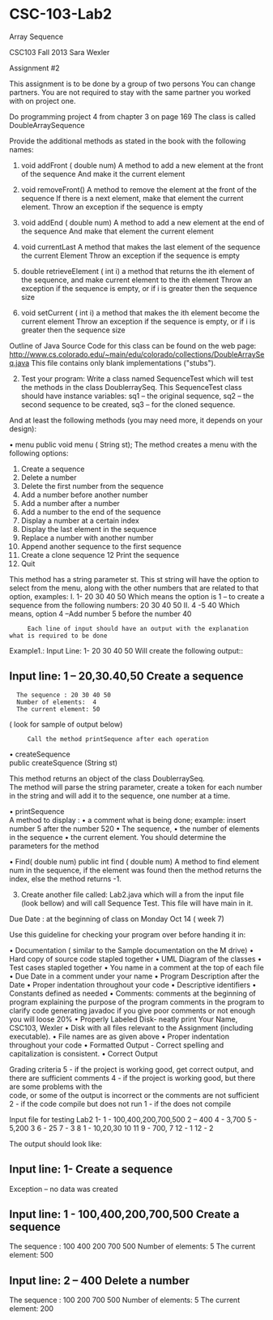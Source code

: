 CSC-103-Lab2
============

Array Sequence

CSC103  Fall 2013
Sara Wexler

Assignment #2

This assignment is to be done by a group of two persons 
You can change partners. You are not required to stay with the same partner you worked with on project one. 

Do programming project 4 from chapter 3 on page 169
    The class is called DoubleArraySequence 

Provide the additional methods as stated in the book with the following names:
1.	void addFront ( double num)
A method to add a new element at the front of the sequence
And make it the current element

2.	void removeFront() 
A method to remove the element at the front of the sequence
If there is a next element, make that element the current 
element. 
Throw  an exception if the sequence is empty

3.	void addEnd  ( double num)
A method to add a new element at the end of the sequence
And make that element the current element 

4.	void currentLast
A method that makes the last element of the sequence the current 
Element
Throw an exception if the sequence is empty

5.	double retrieveElement ( int i)
a method that returns the ith element of the sequence, and make current element to the ith element 
Throw an exception if the sequence is empty, or if i is greater then 
the sequence size 
6.	void setCurrent ( int i)
a method that makes the ith element become the current element
Throw an exception if the sequence is empty, or if i is greater then 
the sequence size 




Outline of Java Source Code for this class can be found on the web page:
http://www.cs.colorado.edu/~main/edu/colorado/collections/DoubleArraySeq.java
This file contains only blank implementations ("stubs").

2. Test your program:
    Write a class named SequenceTest which will test the methods in 
the class DoublerraySeq. This SequenceTest class should have instance variables: 
sq1 – the original sequence,
sq2 – the second sequence to be created, 
sq3 – for the cloned sequence.

And at least the following methods (you may need more, it depends on your design):

•	menu
public void menu ( String st);
          The method creates a menu with the following options:

1. Create a sequence 
2. Delete a number 
3. Delete the first number from the sequence
4. Add a number before another number
5. Add a number after a number
6. Add a number to the end of the sequence
7. Display a number at a certain index
8. Display the last element in the sequence
9. Replace a number with another number
10. Append another sequence to the first sequence
11. Create a clone sequence
12  Print the sequence
13. Quit


This method has a string parameter st. 
This st string  will have the option to select from the menu, along with the other numbers that are related to that option, examples: 
I.  1- 20 30 40 50
    Which means the option is 1 – to create a sequence from the 
    following numbers: 20 30 40 50 
          II.  4 -5 40 
                Which means, option 4 –Add  number 5 before  the number 40 
         
         Each line of input should have an output with the explanation what is required to be done
Example1.:
Input Line:  1- 20 30 40 50
Will  create the following output::
 
Input line: 1 – 20,30.40,50
Create a sequence
-------------------------

      The sequence : 20 30 40 50
      Number of elements:  4
      The current element: 50
    
  ( look for sample of output below)

         Call the method printSequence after each operation
    
•	createSequence  
public createSquence (String st)

This method returns an object of the class DoublerraySeq.  
The method will parse the string  parameter, create a token for each number in the string and will add it to the sequence, one number at a time.

•	printSequence   
A method to display : 
•	a comment what is being done; example: insert number 5 after the number 520
•	The  sequence, 
•	the number of elements in the sequence
•	the current element.
You should determine the parameters for the method

•	Find( double num)
public int find ( double num)
 A method to find element num in the sequence, if the element was found then the method returns the index, else the method returns -1.


3.	Create another file called: Lab2.java which will a from the input file  
     (look bellow) and will call Sequence Test. This file will have main in 
     it.
 

Due Date :   at the beginning of class on  Monday Oct 14 ( week 7)


Use this guideline for checking your program over before handing it in:

•	Documentation ( similar to the Sample documentation on the M drive)
•	Hard copy of source code stapled together
•	UML Diagram of the classes
•	Test cases stapled together
•	You name in a comment at the top of each file
•	Due Date in a comment under your name
•	Program Description after the Date
•	Proper indentation throughout your code
•	Descriptive identifiers
•	Constants defined as needed
•	Comments: 
        comments at the beginning of program explaining the purpose of the 
      program 
      comments in the program to clarify code
      generating javadoc
      if you give poor comments or not enough you will loose 20%
•	Properly Labeled Disk- neatly print Your Name, CSC103, Wexler
•	Disk with all files relevant to the Assignment (including executable).
•	File names are as given above 
•	Proper indentation throughout your code
•	Formatted Output - Correct spelling and capitalization is consistent. 
•	Correct Output


Grading criteria
5	- if the project  is working good, get correct output, and there are sufficient comments
4	- if the  project is working good, but there are some problems with the   
       code, or some of the output is incorrect
       or the comments are not sufficient
2 - if the code compile but does not run
1 - if the does not compile
 
Input file for testing Lab2
1-
1 - 100,400,200,700,500
2 – 400
4 - 3,700
5 - 5,200
3
6 - 25
7 - 3
8
1 - 10,20,30
10
11
9 - 700, 7
12 - 1
12 - 2

The output should look like:

Input line: 1-
Create a sequence
-------------------------
Exception – no data was created



Input line: 1 - 100,400,200,700,500
Create a sequence
-------------------------
The sequence : 100 400 200 700 500
Number of elements:  5
The current element: 500


Input line: 2 – 400
Delete a number 
-------------------------
The sequence : 100 200 700 500
Number of elements:  5
The current element: 200
